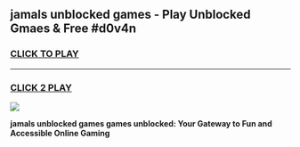 
## jamals unblocked games - Play Unblocked Gmaes & Free #d0v4n
<h3>
<a href="https://news.freeplayer.one?title=jamals_unblocked_games&ref=24F">CLICK TO PLAY</a></h3>
<hr>

<h3>
<a href="https://news.freeplayer.one?title=jamals_unblocked_games&ref=24F">CLICK 2 PLAY</a>
  
</h3>

<a href="https://news.freeplayer.one?title=jamals_unblocked_games&ref=24F/"><img src="https://clearcache.store/games.png"></a>


**jamals unblocked games games unblocked: Your Gateway to Fun and Accessible Online Gaming**

